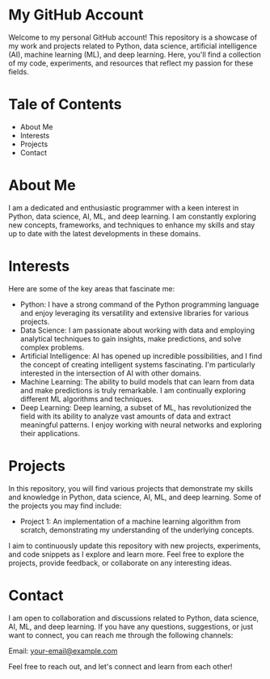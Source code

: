 # My GitHub Account
Welcome to my personal GitHub account! This repository is a showcase of my work and projects related to Python, data science, artificial intelligence (AI), machine learning (ML), and deep learning. Here, you'll find a collection of my code, experiments, and resources that reflect my passion for these fields.

# Tale of Contents
- About Me
- Interests
- Projects
- Contact

# About Me
I am a dedicated and enthusiastic programmer with a keen interest in Python, data science, AI, ML, and deep learning. I am constantly exploring new concepts, frameworks, and techniques to enhance my skills and stay up to date with the latest developments in these domains.

# Interests
Here are some of the key areas that fascinate me:

- Python: I have a strong command of the Python programming language and enjoy leveraging its versatility and extensive libraries for various projects.
- Data Science: I am passionate about working with data and employing analytical techniques to gain insights, make predictions, and solve complex problems.
- Artificial Intelligence: AI has opened up incredible possibilities, and I find the concept of creating intelligent systems fascinating. I'm particularly interested in the intersection of AI with other domains.
- Machine Learning: The ability to build models that can learn from data and make predictions is truly remarkable. I am continually exploring different ML algorithms and techniques.
- Deep Learning: Deep learning, a subset of ML, has revolutionized the field with its ability to analyze vast amounts of data and extract meaningful patterns. I enjoy working with neural networks and exploring their applications.

# Projects
In this repository, you will find various projects that demonstrate my skills and knowledge in Python, data science, AI, ML, and deep learning. Some of the projects you may find include:

- Project 1: An implementation of a machine learning algorithm from scratch, demonstrating my understanding of the underlying concepts.

I aim to continuously update this repository with new projects, experiments, and code snippets as I explore and learn more. Feel free to explore the projects, provide feedback, or collaborate on any interesting ideas.

# Contact
I am open to collaboration and discussions related to Python, data science, AI, ML, and deep learning. If you have any questions, suggestions, or just want to connect, you can reach me through the following channels:

Email: your-email@example.com

Feel free to reach out, and let's connect and learn from each other!





